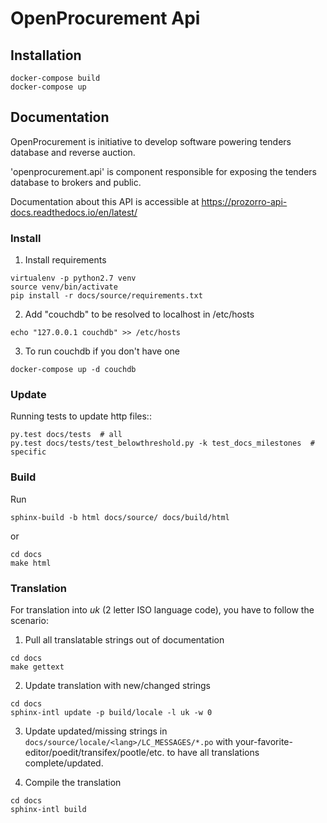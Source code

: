 # OpenProcurement Api

## Installation

```
docker-compose build
docker-compose up
```

## Documentation

OpenProcurement is initiative to develop software 
powering tenders database and reverse auction.

'openprocurement.api' is component responsible for 
exposing the tenders database to brokers and public.

Documentation about this API is accessible at
https://prozorro-api-docs.readthedocs.io/en/latest/

### Install

1. Install requirements

```
virtualenv -p python2.7 venv
source venv/bin/activate
pip install -r docs/source/requirements.txt
```

2. Add "couchdb" to be resolved to localhost in /etc/hosts

```
echo "127.0.0.1 couchdb" >> /etc/hosts
```

3. To run couchdb if you don't have one

```
docker-compose up -d couchdb
```

### Update

Running tests to update http files::

```
py.test docs/tests  # all
py.test docs/tests/test_belowthreshold.py -k test_docs_milestones  # specific
```

### Build

Run

```
sphinx-build -b html docs/source/ docs/build/html
```

or

```
cd docs
make html
```

### Translation

For translation into *uk* (2 letter ISO language code), you have to follow the scenario:

1. Pull all translatable strings out of documentation

```
cd docs
make gettext
```

2. Update translation with new/changed strings

```
cd docs
sphinx-intl update -p build/locale -l uk -w 0
```

3. Update updated/missing strings in `docs/source/locale/<lang>/LC_MESSAGES/*.po` with your-favorite-editor/poedit/transifex/pootle/etc. to have all translations complete/updated.

4. Compile the translation

```
cd docs
sphinx-intl build
```
